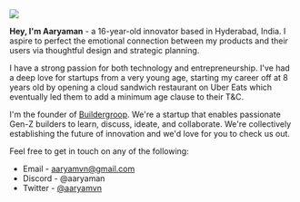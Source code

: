 <img src="https://media.discordapp.net/attachments/864826842707132446/930809278279848036/Profile_Banner_GH.png" />


**Hey, I'm Aaryaman** - a 16-year-old innovator based in Hyderabad, India. I aspire to perfect the emotional connection between my products and their users via thoughtful design and strategic planning. 

I have a strong passion for both technology and entrepreneurship. I've had a deep love for startups from a very young age, starting my career off at 8 years old by opening a cloud sandwich restaurant on Uber Eats which eventually led them to add a minimum age clause to their T&C.

I'm the founder of <a href="https://buildergroop.com">Buildergroop</a>. We're a startup that enables passionate Gen-Z builders to learn, discuss, ideate, and collaborate. We're collectively establishing the future of innovation and we'd love for you to check us out.

Feel free to get in touch on any of the following:

- Email - <a href="mailto:aaryamvn@gmail.com">aaryamvn@gmail.com</a>
- Discord - @aaryaman
- Twitter - <a href="https://twitter.com/aaryamvn">@aaryamvn</a> 
